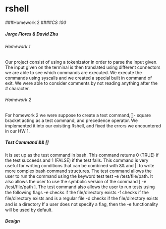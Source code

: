 # rshell
###Homework 2
####*CS 100*
##### Jorge Flores & David Zhu 


###### Homework 1 
Our project consist of using a tokenizator in order to parse the input given. The input given on the terminal is then translated using different connectors we are able to see which commands are executed. We execute the commands using syscalls and we created a special built in command of exit. We were able to consider comments by not reading anything after the # character.
###### Homework 2 
For homework 2 we were suppose to create a test command,[]- square bracket acting as a test command, and precedence operator. We implemented it into our exisiting Rshell, and fixed the errors we encountered in our HW 1.
##### Test Command && []
It is set up as the test command in bash. This command returns 0 (TRUE) if the test succeeds and 1 (FALSE) if the test fails. This command is very useful for writing conditions that can be combined with && and || to write more complex bash command structures. The test command allows the user to run the command using the keyword test test -e /test/file/path. It also allows the user to use the symbolic version of the command [ -e /test/file/path ]. The test command also allows the user to run tests using the following ﬂags -e checks if the ﬁle/directory exists -f checks if the ﬁle/directory exists and is a regular ﬁle -d checks if the ﬁle/directory exists and is a directory If a user does not specify a ﬂag, then the -e functionality will be used by default. 
##### Design
